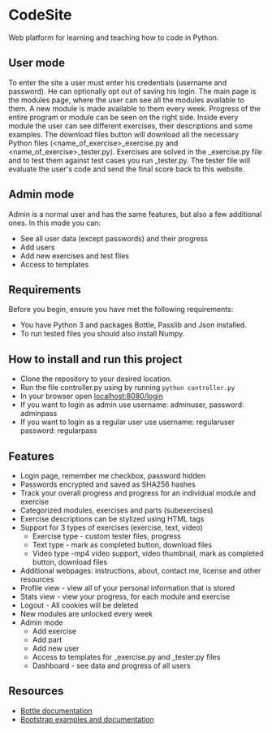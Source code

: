 # CodeSite
Web platform for learning and teaching how to code in Python.

## User mode
To enter the site a user must enter his credentials (username and password). He can optionally opt out of saving his login. The main page is the modules page, where the user can see all the modules available to them. A new module is made available to them every week. Progress of the entire program or module can be seen on the right side. Inside every module the user can see different exercises, their descriptions and some examples. The download files button will download all the necessary Python files (<name_of_exercise>_exercise.py and <name_of_exercise>_tester.py). Exercises are solved in the _exercise.py file and to test them against test cases you run _tester.py. The tester file will evaluate the user's code and send the final score back to this website.

## Admin mode
Admin is a normal user and has the same features, but also a few additional ones. In this mode you can:
* See all user data (except passwords) and their progress
* Add users
* Add new exercises and test files
* Access to templates

## Requirements
Before you begin, ensure you have met the following requirements:
* You have Python 3 and packages Bottle, Passlib and Json installed.
* To run tested files you should also install Numpy.

## How to install and run this project
* Clone the repository to your desired location.
* Run the file controller.py using by running `python controller.py`
* In your browser open [localhost:8080/login](localhost:8080/login)
* If you want to login as admin use username: adminuser, password: adminpass
* If you want to login as a regular user use username: regularuser password: regularpass

## Features
* Login page, remember me checkbox, password hidden
* Passwords encrypted and saved as SHA256 hashes
* Track your overall progress and progress for an individual module and exercise
* Categorized modules, exercises and parts (subexercises)
* Exercise descriptions can be stylized using HTML tags
* Support for 3 types of exercises (exercise, text, video)
    * Exercise type - custom tester files, progress 
    * Text type - mark as completed button, download files
    * Video type -mp4 video support, video thumbnail, mark as completed button, download files
* Additional webpages: instructions, about, contact me, license and other resources
* Profile view - view all of your personal information that is stored
* Stats view - view your progress, for each module and exercise
* Logout - All cookies will be deleted
* New modules are unlocked every week
* Admin mode
    * Add exercise
    * Add part
    * Add new user
    * Access to templates for _exercise.py and _tester.py files
    * Dashboard - see data and progress of all users


## Resources
* [Bottle documentation](https://bottlepy.org/docs/dev/index.html)
* [Bootstrap examples and documentation](https://getbootstrap.com/docs/5.0/getting-started/introduction/)
